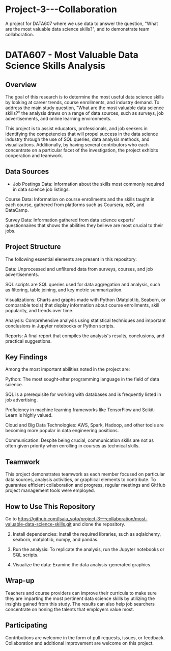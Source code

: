 # Project-3---Collaboration
A project for DATA607 where we use data to answer the question, "What are the most valuable data science skills?", and to demonstrate team collaboration. 


# DATA607 - Most Valuable Data Science Skills Analysis

## Overview

The goal of this research is to determine the most useful data science skills by looking at career trends, course enrollments, and industry demand. To address the main study question, "What are the most valuable data science skills?" the analysis draws on a range of data sources, such as surveys, job advertisements, and online learning environments.

This project is to assist educators, professionals, and job seekers in identifying the competencies that will propel success in the data science industry through the use of SQL queries, data analysis methods, and visualizations. Additionally, by having several contributors who each concentrate on a particular facet of the investigation, the project exhibits cooperation and teamwork.

## Data Sources

- Job Postings Data: Information about the skills most commonly required in data science job listings.

Course Data: Information on course enrollments and the skills taught in each course, gathered from platforms such as Coursera, edX, and DataCamp.

Survey Data: Information gathered from data science experts' questionnaires that shows the abilities they believe are most crucial to their jobs.

## Project Structure

The following essential elements are present in this repository:

Data: Unprocessed and unfiltered data from surveys, courses, and job advertisements.

SQL scripts are SQL queries used for data aggregation and analysis, such as filtering, table joining, and key metric summarization.

Visualizations: Charts and graphs made with Python (Matplotlib, Seaborn, or comparable tools) that display information about course enrollments, skill popularity, and trends over time.

Analysis: Comprehensive analysis using statistical techniques and important conclusions in Jupyter notebooks or Python scripts.

Reports: A final report that compiles the analysis's results, conclusions, and practical suggestions.

## Key Findings

Among the most important abilities noted in the project are:

Python: The most sought-after programming language in the field of data science.

SQL is a prerequisite for working with databases and is frequently listed in job advertising.

Proficiency in machine learning frameworks like TensorFlow and Scikit-Learn is highly valued.

Cloud and Big Data Technologies: AWS, Spark, Hadoop, and other tools are becoming more popular in data engineering positions.

Communication: Despite being crucial, communication skills are not as often given priority when enrolling in courses as technical skills.

## Teamwork

This project demonstrates teamwork as each member focused on particular data sources, analysis activities, or graphical elements to contribute. To guarantee efficient collaboration and progress, regular meetings and GitHub project management tools were employed.

## How to Use This Repository

Go to https://github.com/Isaia_soto/project-3---collaboration/most-valuable-data-science-skills.git and clone the repository.

2. Install dependencies: Install the required libraries, such as sqlalchemy, seaborn, matplotlib, numpy, and pandas.

3. Run the analysis: To replicate the analysis, run the Jupyter notebooks or SQL scripts.

4. Visualize the data: Examine the data analysis-generated graphics.

## Wrap-up

Teachers and course providers can improve their curricula to make sure they are imparting the most pertinent data science skills by utilizing the insights gained from this study. The results can also help job searchers concentrate on honing the talents that employers value most.

## Participating

Contributions are welcome in the form of pull requests, issues, or feedback. Collaboration and additional improvement are welcome on this project.
